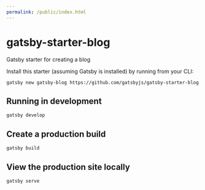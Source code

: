 ```yaml
---
permalink: /public/index.html
---
```


# gatsby-starter-blog
Gatsby starter for creating a blog

Install this starter (assuming Gatsby is installed) by running from your CLI:

`gatsby new gatsby-blog https://github.com/gatsbyjs/gatsby-starter-blog`

## Running in development
`gatsby develop`

## Create a production build
`gatsby build`

## View the production site locally
`gatsby serve`
